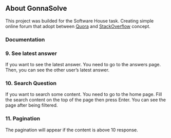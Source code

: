 ## About GonnaSolve
This project was builded for the Software House task. Creating simple online forum that adopt between [Quora](https://quora.com) and [StackOverflow](https://stackoverflow.com) concept.

### Documentation

### 9. See latest answer
If you want to see the latest answer. You need to go to the answers page. Then, you can see the other user’s latest answer.

### 10. Search Question
If you want to search some content. You need to go to the home page. Fill the search content on the top of the page then press Enter. You can see the page after being filtered.

### 11. Pagination
The pagination will appear if the content is above 10 response.
